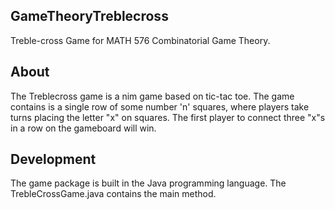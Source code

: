 ## GameTheoryTreblecross
Treble-cross Game for MATH 576 Combinatorial Game Theory.

## About
The Treblecross game is a nim game based on tic-tac toe. 
The game contains is a single row of some number 'n' squares, where players take turns placing the letter "x" on squares.
The first player to connect three "x"s in a row on the gameboard will win. 

## Development
The game package is built in the Java programming language. The TrebleCrossGame.java contains the main method. 
